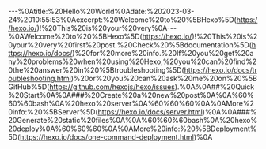 ---%0Atitle:%20Hello%20World%0Adate:%202023-03-24%2010:55:53%0Aexcerpt:%20Welcome%20to%20%5BHexo%5D(https://hexo.io/)!%20This%20is%20your%20very%0A---%0AWelcome%20to%20%5BHexo%5D(https://hexo.io/)!%20This%20is%20your%20very%20first%20post.%20Check%20%5Bdocumentation%5D(https://hexo.io/docs/)%20for%20more%20info.%20If%20you%20get%20any%20problems%20when%20using%20Hexo,%20you%20can%20find%20the%20answer%20in%20%5Btroubleshooting%5D(https://hexo.io/docs/troubleshooting.html)%20or%20you%20can%20ask%20me%20on%20%5BGitHub%5D(https://github.com/hexojs/hexo/issues).%0A%0A##%20Quick%20Start%0A%0A###%20Create%20a%20new%20post%0A%0A%60%60%60bash%0A$%20hexo%20new%20%22My%20New%20Post%22%0A%60%60%60%0A%0AMore%20info:%20%5BWriting%5D(https://hexo.io/docs/writing.html)%0A%0A###%20Run%20server%0A%0A%60%60%60bash%0A$%20hexo%20server%0A%60%60%60%0A%0AMore%20info:%20%5BServer%5D(https://hexo.io/docs/server.html)%0A%0A###%20Generate%20static%20files%0A%0A%60%60%60bash%0A$%20hexo%20generate%0A%60%60%60%0A%0AMore%20info:%20%5BGenerating%5D(https://hexo.io/docs/generating.html)%0A%0A###%20Deploy%20to%20remote%20sites%0A%0A%60%60%60bash%0A$%20hexo%20deploy%0A%60%60%60%0A%0AMore%20info:%20%5BDeployment%5D(https://hexo.io/docs/one-command-deployment.html)%0A
